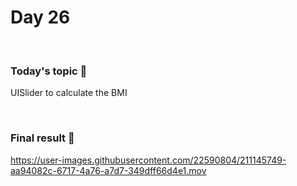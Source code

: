# Day 26

&nbsp;

### Today's topic 🎯
UISlider to calculate the BMI

&nbsp;

### Final result 🎉
https://user-images.githubusercontent.com/22590804/211145749-aa94082c-6717-4a76-a7d7-349dff66d4e1.mov



